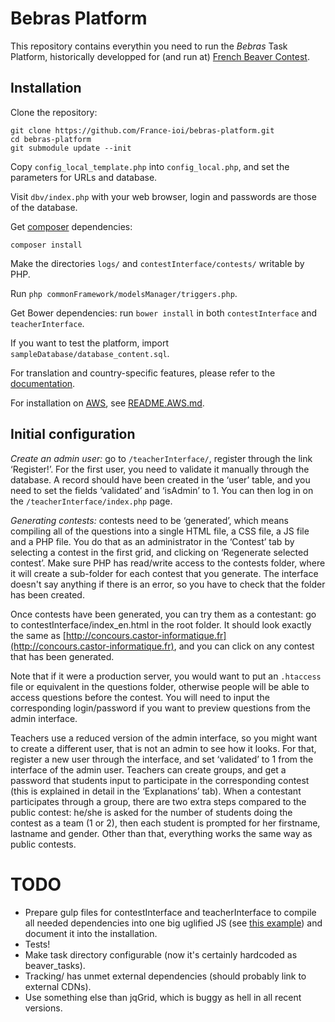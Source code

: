 # Bebras Platform

This repository contains everythin you need to run the *Bebras* Task Platform, historically developped for (and run at) [French Beaver Contest](http://castor-informatique.fr/).

## Installation

Clone the repository:

    git clone https://github.com/France-ioi/bebras-platform.git
    cd bebras-platform
    git submodule update --init

Copy `config_local_template.php` into `config_local.php`, and set the parameters for URLs and database.

Visit `dbv/index.php` with your web browser, login and passwords are those of the database.

Get [composer](https://getcomposer.org/) dependencies:

    composer install

Make the directories `logs/` and `contestInterface/contests/` writable by PHP.

Run `php commonFramework/modelsManager/triggers.php`.

Get Bower dependencies: run `bower install` in both `contestInterface` and `teacherInterface`.

If you want to test the platform, import `sampleDatabase/database_content.sql`.

For translation and country-specific features, please refer to the [documentation](teacherInterface/i18n/README.md).

For installation on [AWS](https://aws.amazon.com/), see [README.AWS.md](README.AWS.md).

## Initial configuration

*Create an admin user:* go to `/teacherInterface/`, register
through the link ‘Register!’. For the first user, you need to
validate it manually through the database. A record should have been
created in the ‘user’ table, and you need to set the fields
‘validated’ and ‘isAdmin’ to 1. You can then log in on the
`/teacherInterface/index.php` page.

*Generating contests:* contests need to be ‘generated’, which means compiling all of the
questions into a single HTML file, a CSS file, a JS file and a PHP
file. You do that as an administrator in the ‘Contest’ tab by selecting a
contest in the first grid, and clicking on ‘Regenerate selected contest’.
Make sure PHP has read/write access to the contests
folder, where it will create a sub-folder for each contest that you
generate. The interface doesn't say anything if there is an error, so
you have to check that the folder has been created.

Once contests have been generated, you can try them as a contestant:
go to contestInterface/index_en.html in the root folder. It should look exactly the same
as [http://concours.castor-informatique.fr](http://concours.castor-informatique.fr), and you can click on any
contest that has been generated.

Note that if it were a production server, you would want to put an
`.htaccess` file or equivalent in the questions folder, otherwise people
will be able to access questions before the contest. You will need to
input the corresponding login/password if you want to preview
questions from the admin interface.

Teachers use a reduced version of the admin interface, so you might
want to create a different user, that is not an admin to see how it
looks. For that, register a new user through the interface, and set
‘validated’ to 1 from the interface of the admin user. Teachers can
create groups, and get a password that students input to participate
in the corresponding contest (this is explained in detail in the
‘Explanations’ tab). When a contestant participates through a group,
there are two extra steps compared to the public contest: he/she is
asked for the number of students doing the contest as a team (1 or 2),
then each student is prompted for her firstname, lastname and gender.
Other than that, everything works the same way as public contests.

# TODO

- Prepare gulp files for contestInterface and teacherInterface to compile all needed dependencies into one big uglified JS (see [this example](https://github.com/France-ioi/fioi-editor/blob/master/gulpfile.js)) and document it into the installation.
- Tests!
- Make task directory configurable (now it's certainly hardcoded as beaver_tasks).
- Tracking/ has unmet external dependencies (should probably link to external CDNs).
- Use something else than jqGrid, which is buggy as hell in all recent versions.
